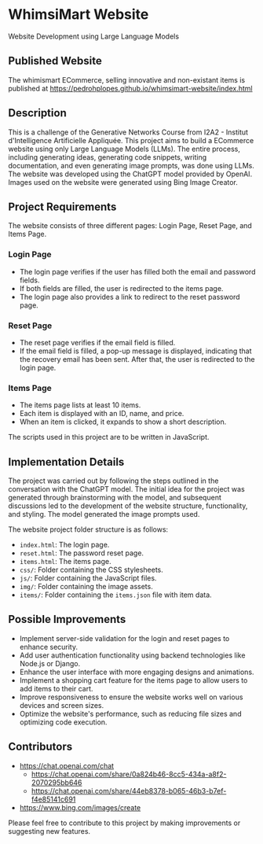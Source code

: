 # WhimsiMart Website

Website Development using Large Language Models

## Published Website 
The whimismart ECommerce, selling innovative and non-existant items is published at https://pedrohplopes.github.io/whimsimart-website/index.html

## Description
This is a challenge of the Generative Networks Course from I2A2 - Institut d'Intelligence Artificielle Appliquée.
This project aims to build a ECommerce website using only Large Language Models (LLMs). The entire process, including generating ideas, generating code snippets, writing documentation, and even generating image prompts, was done using LLMs. The website was developed using the ChatGPT model provided by OpenAI. Images used on the website were generated using Bing Image Creator.

## Project Requirements

The website consists of three different pages: Login Page, Reset Page, and Items Page.

### Login Page

- The login page verifies if the user has filled both the email and password fields.
- If both fields are filled, the user is redirected to the items page.
- The login page also provides a link to redirect to the reset password page.

### Reset Page

- The reset page verifies if the email field is filled.
- If the email field is filled, a pop-up message is displayed, indicating that the recovery email has been sent. After that, the user is redirected to the login page.

### Items Page

- The items page lists at least 10 items.
- Each item is displayed with an ID, name, and price.
- When an item is clicked, it expands to show a short description.

The scripts used in this project are to be written in JavaScript.

## Implementation Details

The project was carried out by following the steps outlined in the conversation with the ChatGPT model. The initial idea for the project was generated through brainstorming with the model, and subsequent discussions led to the development of the website structure, functionality, and styling. The model generated the image prompts used.

The website project folder structure is as follows:
- `index.html`: The login page.
- `reset.html`: The password reset page.
- `items.html`: The items page.
- `css/`: Folder containing the CSS stylesheets.
- `js/`: Folder containing the JavaScript files.
- `img/`: Folder containing the image assets.
- `items/`: Folder containing the `items.json` file with item data.

## Possible Improvements

- Implement server-side validation for the login and reset pages to enhance security.
- Add user authentication functionality using backend technologies like Node.js or Django.
- Enhance the user interface with more engaging designs and animations.
- Implement a shopping cart feature for the items page to allow users to add items to their cart.
- Improve responsiveness to ensure the website works well on various devices and screen sizes.
- Optimize the website's performance, such as reducing file sizes and optimizing code execution.

## Contributors

- https://chat.openai.com/chat
  - https://chat.openai.com/share/0a824b46-8cc5-434a-a8f2-2070295bb646
  - https://chat.openai.com/share/44eb8378-b065-46b3-b7ef-f4e85141c691
- https://www.bing.com/images/create

Please feel free to contribute to this project by making improvements or suggesting new features.
